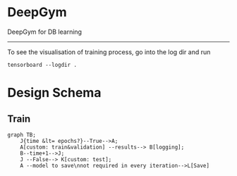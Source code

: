 # DeepGym

DeepGym for DB learning

---

To see the visualisation of training process, go into the log dir and run

```
tensorboard --logdir .
```

# Design Schema
## Train

```mermaid
graph TB;
	J{time &lt= epochs?}--True-->A;
	A[custom: train&validation] --results--> B[logging];
	B--time+1-->J;
	J --False--> K[custom: test];
	A --model to save\nnot required in every iteration-->L[Save]
```
